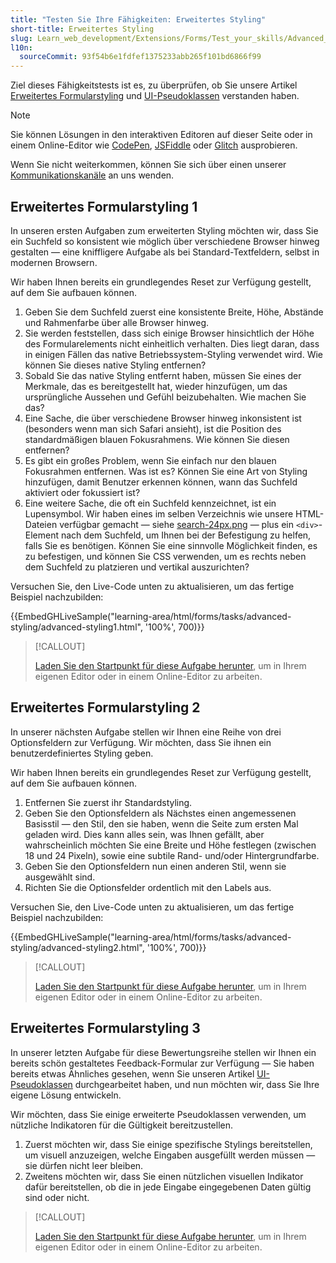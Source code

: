 ```yaml
---
title: "Testen Sie Ihre Fähigkeiten: Erweitertes Styling"
short-title: Erweitertes Styling
slug: Learn_web_development/Extensions/Forms/Test_your_skills/Advanced_styling
l10n:
  sourceCommit: 93f54b6e1fdfef1375233abb265f101bd6866f99
---
```


Ziel dieses Fähigkeitstests ist es, zu überprüfen, ob Sie unsere Artikel [Erweitertes Formularstyling](/de/docs/Learn_web_development/Extensions/Forms/Advanced_form_styling) und [UI-Pseudoklassen](/de/docs/Learn_web_development/Extensions/Forms/UI_pseudo-classes) verstanden haben.

> [!NOTE]
> Sie können Lösungen in den interaktiven Editoren auf dieser Seite oder in einem Online-Editor wie [CodePen](https://codepen.io/), [JSFiddle](https://jsfiddle.net/) oder [Glitch](https://glitch.com/) ausprobieren.
>
> Wenn Sie nicht weiterkommen, können Sie sich über einen unserer [Kommunikationskanäle](/de/docs/MDN/Community/Communication_channels) an uns wenden.

## Erweitertes Formularstyling 1

In unseren ersten Aufgaben zum erweiterten Styling möchten wir, dass Sie ein Suchfeld so konsistent wie möglich über verschiedene Browser hinweg gestalten — eine kniffligere Aufgabe als bei Standard-Textfeldern, selbst in modernen Browsern.

Wir haben Ihnen bereits ein grundlegendes Reset zur Verfügung gestellt, auf dem Sie aufbauen können.

1. Geben Sie dem Suchfeld zuerst eine konsistente Breite, Höhe, Abstände und Rahmenfarbe über alle Browser hinweg.
2. Sie werden feststellen, dass sich einige Browser hinsichtlich der Höhe des Formularelements nicht einheitlich verhalten. Dies liegt daran, dass in einigen Fällen das native Betriebssystem-Styling verwendet wird. Wie können Sie dieses native Styling entfernen?
3. Sobald Sie das native Styling entfernt haben, müssen Sie eines der Merkmale, das es bereitgestellt hat, wieder hinzufügen, um das ursprüngliche Aussehen und Gefühl beizubehalten. Wie machen Sie das?
4. Eine Sache, die über verschiedene Browser hinweg inkonsistent ist (besonders wenn man sich Safari ansieht), ist die Position des standardmäßigen blauen Fokusrahmens. Wie können Sie diesen entfernen?
5. Es gibt ein großes Problem, wenn Sie einfach nur den blauen Fokusrahmen entfernen. Was ist es? Können Sie eine Art von Styling hinzufügen, damit Benutzer erkennen können, wann das Suchfeld aktiviert oder fokussiert ist?
6. Eine weitere Sache, die oft ein Suchfeld kennzeichnet, ist ein Lupensymbol. Wir haben eines im selben Verzeichnis wie unsere HTML-Dateien verfügbar gemacht — siehe [search-24px.png](https://github.com/mdn/learning-area/blob/main/html/forms/tasks/advanced-styling/search-24px.png) — plus ein `<div>`-Element nach dem Suchfeld, um Ihnen bei der Befestigung zu helfen, falls Sie es benötigen. Können Sie eine sinnvolle Möglichkeit finden, es zu befestigen, und können Sie CSS verwenden, um es rechts neben dem Suchfeld zu platzieren und vertikal auszurichten?

Versuchen Sie, den Live-Code unten zu aktualisieren, um das fertige Beispiel nachzubilden:

{{EmbedGHLiveSample("learning-area/html/forms/tasks/advanced-styling/advanced-styling1.html", '100%', 700)}}

> [!CALLOUT]
>
> [Laden Sie den Startpunkt für diese Aufgabe herunter](https://github.com/mdn/learning-area/blob/main/html/forms/tasks/advanced-styling/advanced-styling1-download.html), um in Ihrem eigenen Editor oder in einem Online-Editor zu arbeiten.

## Erweitertes Formularstyling 2

In unserer nächsten Aufgabe stellen wir Ihnen eine Reihe von drei Optionsfeldern zur Verfügung. Wir möchten, dass Sie ihnen ein benutzerdefiniertes Styling geben.

Wir haben Ihnen bereits ein grundlegendes Reset zur Verfügung gestellt, auf dem Sie aufbauen können.

1. Entfernen Sie zuerst ihr Standardstyling.
2. Geben Sie den Optionsfeldern als Nächstes einen angemessenen Basisstil — den Stil, den sie haben, wenn die Seite zum ersten Mal geladen wird. Dies kann alles sein, was Ihnen gefällt, aber wahrscheinlich möchten Sie eine Breite und Höhe festlegen (zwischen 18 und 24 Pixeln), sowie eine subtile Rand- und/oder Hintergrundfarbe.
3. Geben Sie den Optionsfeldern nun einen anderen Stil, wenn sie ausgewählt sind.
4. Richten Sie die Optionsfelder ordentlich mit den Labels aus.

Versuchen Sie, den Live-Code unten zu aktualisieren, um das fertige Beispiel nachzubilden:

{{EmbedGHLiveSample("learning-area/html/forms/tasks/advanced-styling/advanced-styling2.html", '100%', 700)}}

> [!CALLOUT]
>
> [Laden Sie den Startpunkt für diese Aufgabe herunter](https://github.com/mdn/learning-area/blob/main/html/forms/tasks/advanced-styling/advanced-styling2-download.html), um in Ihrem eigenen Editor oder in einem Online-Editor zu arbeiten.

## Erweitertes Formularstyling 3

In unserer letzten Aufgabe für diese Bewertungsreihe stellen wir Ihnen ein bereits schön gestaltetes Feedback-Formular zur Verfügung — Sie haben bereits etwas Ähnliches gesehen, wenn Sie unseren Artikel [UI-Pseudoklassen](/de/docs/Learn_web_development/Extensions/Forms/UI_pseudo-classes) durchgearbeitet haben, und nun möchten wir, dass Sie Ihre eigene Lösung entwickeln.

Wir möchten, dass Sie einige erweiterte Pseudoklassen verwenden, um nützliche Indikatoren für die Gültigkeit bereitzustellen.

1. Zuerst möchten wir, dass Sie einige spezifische Stylings bereitstellen, um visuell anzuzeigen, welche Eingaben ausgefüllt werden müssen — sie dürfen nicht leer bleiben.
2. Zweitens möchten wir, dass Sie einen nützlichen visuellen Indikator dafür bereitstellen, ob die in jede Eingabe eingegebenen Daten gültig sind oder nicht.

> [!CALLOUT]
>
> [Laden Sie den Startpunkt für diese Aufgabe herunter](https://github.com/mdn/learning-area/blob/main/html/forms/tasks/advanced-styling/advanced-styling3-download.html), um in Ihrem eigenen Editor oder in einem Online-Editor zu arbeiten.
